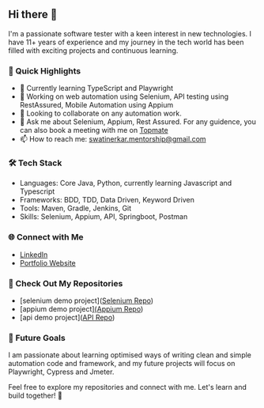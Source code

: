 ## Hi there 👋

I'm a passionate software tester with a keen interest in new technologies. I have 11+ years of experience and my journey in the tech world has been filled with exciting projects and continuous learning.

### 🚀 Quick Highlights

- 🌱 Currently learning TypeScript and Playwright
- 💼 Working on web automation using Selenium, API testing using RestAssured, Mobile Automation using Appium
- 👯 Looking to collaborate on any automation work.
- 💬 Ask me about Selenium, Appium, Rest Assured. For any guidence, you can also book a meeting with me on [Topmate](https://topmate.io/swati_nerkar)
- 📫 How to reach me: swatinerkar.mentorship@gmail.com

### 🛠️ Tech Stack

- Languages: Core Java, Python, currently learning Javascript and Typescript
- Frameworks: BDD, TDD, Data Driven, Keyword Driven
- Tools: Maven, Gradle, Jenkins, Git
- Skills: Selenium, Appium, API, Springboot, Postman

### 🌐 Connect with Me

- [LinkedIn](https://www.linkedin.com/in/swatinerkar/)
- [Portfolio Website](https://swatinerkar.wordpress.com/)

### 📂 Check Out My Repositories

- [selenium demo project]([Selenium Repo](https://github.com/swatinerkar/selenium-testng-demo-project))
- [appium demo project][(Appium Repo](https://github.com/swatinerkar/appium-testng-project))
- [api demo project]([API Repo](https://github.com/swatinerkar/API_RestAssured))

### 🎯 Future Goals

I am passionate about learning optimised ways of writing clean and simple automation code and framework, and my future projects will focus on Playwright, Cypress and Jmeter.

Feel free to explore my repositories and connect with me. Let's learn and build together! 🚀
